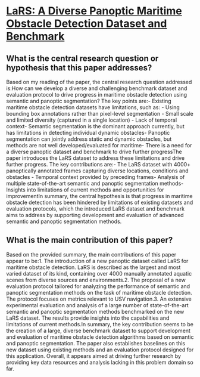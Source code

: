 # [LaRS: A Diverse Panoptic Maritime Obstacle Detection Dataset and   Benchmark](https://arxiv.org/abs/2308.09618)

## What is the central research question or hypothesis that this paper addresses?

Based on my reading of the paper, the central research question addressed is:How can we develop a diverse and challenging benchmark dataset and evaluation protocol to drive progress in maritime obstacle detection using semantic and panoptic segmentation? The key points are:- Existing maritime obstacle detection datasets have limitations, such as:  - Using bounding box annotations rather than pixel-level segmentation  - Small scale and limited diversity (captured in a single location)   - Lack of temporal context- Semantic segmentation is the dominant approach currently, but has limitations in detecting individual dynamic obstacles- Panoptic segmentation can jointly address static and dynamic obstacles, but methods are not well developed/evaluated for maritime- There is a need for a diverse panoptic dataset and benchmark to drive further progressThe paper introduces the LaRS dataset to address these limitations and drive further progress. The key contributions are:- The LaRS dataset with 4000+ panoptically annotated frames capturing diverse locations, conditions and obstacles - Temporal context provided by preceding frames- Analysis of multiple state-of-the-art semantic and panoptic segmentation methods- Insights into limitations of current methods and opportunities for improvementIn summary, the central hypothesis is that progress in maritime obstacle detection has been hindered by limitations of existing datasets and evaluation protocols, which the introduced LaRS dataset and benchmark aims to address by supporting development and evaluation of advanced semantic and panoptic segmentation methods.


## What is the main contribution of this paper?

Based on the provided summary, the main contributions of this paper appear to be:1. The introduction of a new panoptic dataset called LaRS for maritime obstacle detection. LaRS is described as the largest and most varied dataset of its kind, containing over 4000 manually annotated aquatic scenes from diverse sources and environments.2. The proposal of a new evaluation protocol tailored for analyzing the performance of semantic and panoptic segmentation methods on the task of maritime obstacle detection. The protocol focuses on metrics relevant to USV navigation.3. An extensive experimental evaluation and analysis of a large number of state-of-the-art semantic and panoptic segmentation methods benchmarked on the new LaRS dataset. The results provide insights into the capabilities and limitations of current methods.In summary, the key contribution seems to be the creation of a large, diverse benchmark dataset to support development and evaluation of maritime obstacle detection algorithms based on semantic and panoptic segmentation. The paper also establishes baselines on this new dataset using existing methods and an evaluation protocol designed for this application. Overall, it appears aimed at driving further research by providing key data resources and analysis lacking in this problem domain so far.
